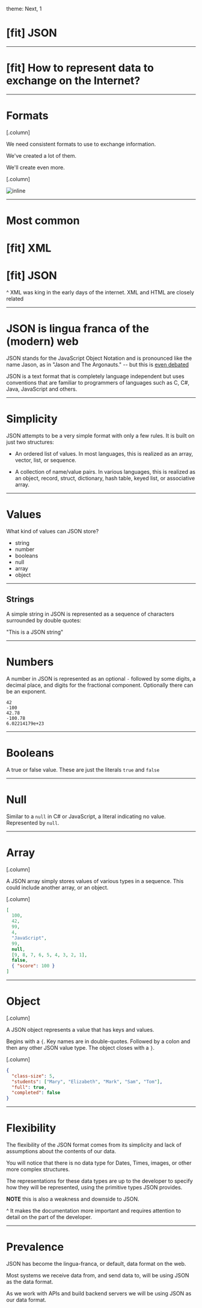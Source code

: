 theme: Next, 1

# [fit] JSON

---

# [fit] How to represent data to exchange on the Internet?

---

# Formats

[.column]

We need consistent formats to use to exchange information.

We've created a lot of them.

We'll create even more.

[.column]

![inline](https://imgs.xkcd.com/comics/standards.png)

---

# Most common

# [fit] XML

# [fit] JSON

^ XML was king in the early days of the internet. XML and HTML are closely related

---

# JSON is lingua franca of the (modern) web

JSON stands for the JavaScript Object Notation and is pronounced like the name Jason, as in "Jason and The Argonauts." -- but this is [even debated](https://www.youtube.com/watch?v=zhVdWQWKRqM)

JSON is a text format that is completely language independent but uses conventions that are familiar to programmers of languages such as C, C#, Java, JavaScript and others.

---

# Simplicity

JSON attempts to be a very simple format with only a few rules. It is built on just two structures:

- An ordered list of values. In most languages, this is realized as an array, vector, list, or sequence.

- A collection of name/value pairs. In various languages, this is realized as an object, record, struct, dictionary, hash table, keyed list, or associative array.

---

# Values

What kind of values can JSON store?

- string
- number
- booleans
- null
- array
- object

---

## Strings

A simple string in JSON is represented as a sequence of characters surrounded by double quotes:

"This is a JSON string"

---

# Numbers

A number in JSON is represented as an optional `-` followed by some digits, a decimal place, and digits for the fractional component. Optionally there can be an exponent.

```
42
-100
42.78
-100.78
6.02214179e+23
```

---

# Booleans

A true or false value. These are just the literals `true` and `false`

---

# Null

Similar to a `null` in C# or JavaScript, a literal indicating no value. Represented by `null`.

---

# Array

[.column]

A JSON array simply stores values of various types in a sequence. This could include another array, or an object.

[.column]

```json
[
  100,
  42,
  99,
  4,
  "JavaScript",
  99,
  null,
  [9, 8, 7, 6, 5, 4, 3, 2, 1],
  false,
  { "score": 100 }
]
```

---

# Object

[.column]

A JSON object represents a value that has keys and values.

Begins with a `{`. Key names are in double-quotes. Followed by a colon and then any other JSON value type. The object closes with a `}`.

[.column]

```json
{
  "class-size": 5,
  "students": ["Mary", "Elizabeth", "Mark", "Sam", "Tom"],
  "full": true,
  "completed": false
}
```

---

# Flexibility

The flexibility of the JSON format comes from its simplicity and lack of assumptions about the contents of our data.

You will notice that there is no data type for Dates, Times, images, or other more complex structures.

The representations for these data types are up to the developer to specify how they will be represented, using the primitive types JSON provides.

**NOTE** this is also a weakness and downside to JSON.

^ It makes the documentation more important and requires attention to detail on the part of the developer.

---

# Prevalence

JSON has become the lingua-franca, or default, data format on the web.

Most systems we receive data from, and send data to, will be using JSON as the data format.

As we work with APIs and build backend servers we will be using JSON as our data format.
